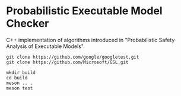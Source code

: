 # Probabilistic Executable Model Checker

C++ implementation of algorithms introduced in
"Probabilistic Safety Analysis of Executable Models".


```
git clone https://github.com/google/googletest.git
git clone https://github.com/Microsoft/GSL.git

mkdir build 
cd build
meson .. .
meson test
```


